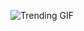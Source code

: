 ![Trending GIF](https://media0.giphy.com/media/v1.Y2lkPThiYjIxNzcyNmhyMHBmOHJvNzgxeWNtN2M3bnhmM2d4bXBmdGhlNHdkYm5xbnZlaCZlcD12MV9naWZzX3NlYXJjaCZjdD1n/2jMtpIi8mhE8ctiMtK/giphy.gif)
